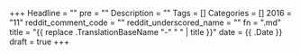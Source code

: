 +++
Headline = ""
pre = ""
Description = ""
Tags = []
Categories = []
2016 = "11"
reddit_comment_code = ""
reddit_underscored_name = ""
fn = ".md"
title = "{{ replace .TranslationBaseName "-" " " | title }}"
date = {{ .Date }}
draft = true
+++
